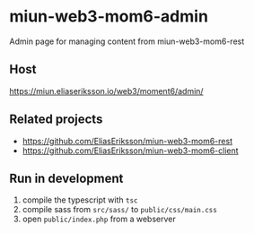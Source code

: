 # miun-web3-mom6-admin
Admin page for managing content from miun-web3-mom6-rest

## Host
https://miun.eliaseriksson.io/web3/moment6/admin/

## Related projects
* https://github.com/EliasEriksson/miun-web3-mom6-rest
* https://github.com/EliasEriksson/miun-web3-mom6-client

## Run in development
1. compile the typescript with `tsc`
2. compile sass from `src/sass/` to `public/css/main.css`
3. open `public/index.php` from a webserver